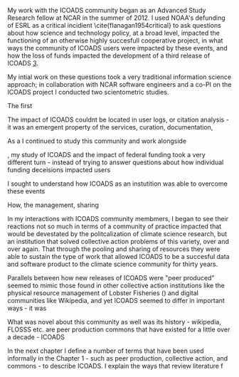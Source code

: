 My work with the ICOADS community began as an Advanced Study Research fellow at NCAR in the summer of 2012. I used NOAA's defunding of ESRL as a critical incidient \cite{flanagan1954critical} to ask questions about how science and technology policy, at a broad level, impacted the functioning of an otherwise highly succesfull cooperative project, in what ways the community of ICOADS users were impacted by these events, and how the loss of funds impacted the development of a third release of ICOADS [3](#3). 

My intial work on these questions took a very traditional information science approach; in collaboration with NCAR software engineers and a co-PI on the ICOADS project I conducted two scientometric studies. 

The first 

The impact of ICOADS couldnt be located in user logs, or citation analysis - it was an emergent property of the services, curation, documentation, 

As a I continued to study this community and work alongside 

, my study of ICOADS and the impact of federal funding took a very different turn - instead of trying to answer questions about how individual funding deceisions impacted users 

I sought to understand how ICOADS as an instutition was able to overcome these events 

How, the management, sharing 

In my interactions with ICOADS community membmers, I began to see their reactions not so much in terms of a community of practice impacted that would be devestated by the politcalization of climate science research, but an institution that solved collective action problems of this variety, over and over again. That through the pooling and sharing of resources they were able to sustain the type of work that allowed ICOADS to be a succesful data and software product to the climate science community for thirty years. 

Parallels between how new releases of ICOADS were "peer produced" seemed to mimic those found in other collective action institutions like the physical resource management of Lobster Fisheries () and digital communities like  Wikipedia,  and yet ICOADS seemed to differ in important ways - it was 

What was novel about this community as well was its history - wikipedia, FLOSSS etc. are peer production commons that have existed for a little over a decade - ICOADS 

In the next chapter I define a number of terms that have been used informally in the Chapter 1 - such as peer production, collective action, and commons - to describe ICOADS. I explain the ways that review literature f


